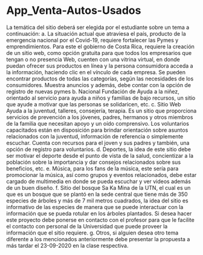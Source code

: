 # App_Venta-Autos-Usados
La temática del sitio deberá ser elegida por el estudiante sobre un tema a continuación:
a. La situación actual que atraviesa el país, producto de la emergencia nacional por el Covid-19, requiere fortalecer 
las Pymes y emprendimientos. Para este el gobierno de Costa Rica, requiere la creación de un sitio web, como 
opción gratuita para que todos los empresarios que tengan o no presencia Web, cuenten con una vitrina virtual, 
en donde puedan ofrecer sus productos en línea y la persona consumidora acceda a la información, haciendo 
clic en el vínculo de cada empresa. Se pueden encontrar productos de todas las categorías, según las 
necesidades de los consumidores. Muestra anuncios y además, debe contar con la opción de registro de nuevas 
pymes
b. Nacional Fundación de Ayuda a la niñez, orientado al servicio para ayuda a niños y familias de bajo recursos, 
un sitio que ayude a motivar que las personas se solidaricen, etc.
c. Sitio Web Ayuda a la juventud, talleres, consejería, terapia. Es un sitio que proporciona servicios de prevención 
a los jóvenes, padres, hermanos y otros miembros de la familia que necesitan apoyo y un oído comprensivo. 
Los voluntarios capacitados están en disposición para brindar orientación sobre asuntos relacionados con la 
juventud, información de referencia o simplemente escuchar. Cuenta con recursos para el joven y sus padres y 
también, una opción de registro para voluntarios.
d. Deportes, la idea de este sitio debe ser motivar el deporte desde el punto de vista de la salud, concientizar a la 
población sobre la importancia y dar consejos relacionados sobre sus beneficios, etc.
e. Música, para los fans de la música, este sería para promocionar la música, así como grupos y eventos
relacionados, debe estar cargado de multimedia en donde se pueda escuchar y ver videos además de un buen 
diseño.
f. Sitio del bosque Sa Ka Mina de la UTN, el cual es un que es un bosque que se plantó en la sede central que 
tiene más de 350 especies de árboles y más de 7 mil metros cuadrados, la idea del sitio es informativo de las 
especies de manera que se puede interactuar con la información que se pueda rotular en los árboles plantados.
Si desea hacer este proyecto debe ponerse en contacto con el profesor para que le facilite el contacto con 
personal de la Universidad que puede proveer la información que el sitio requiere.
g. Otros, si alguien desea otro tema diferente a los mencionados anteriormente debe presentar la propuesta a más 
tardar el 23-09-2020 en la clase respectiva.
